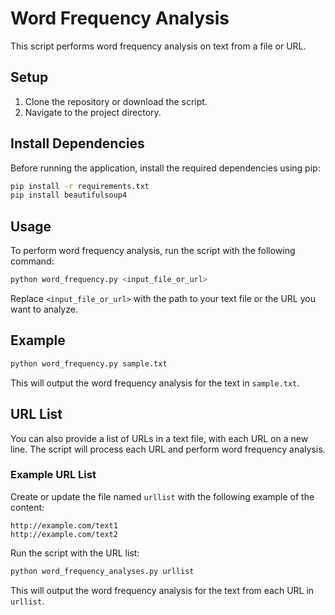 # Word Frequency Analysis

This script performs word frequency analysis on text from a file or URL.

## Setup

1. Clone the repository or download the script.
2. Navigate to the project directory.

## Install Dependencies

Before running the application, install the required dependencies using pip:

```sh
pip install -r requirements.txt
pip install beautifulsoup4
```

## Usage

To perform word frequency analysis, run the script with the following command:

```sh
python word_frequency.py <input_file_or_url>
```

Replace `<input_file_or_url>` with the path to your text file or the URL you want to analyze.

## Example

```sh
python word_frequency.py sample.txt
```

This will output the word frequency analysis for the text in `sample.txt`.

## URL List

You can also provide a list of URLs in a text file, with each URL on a new line. The script will process each URL and perform word frequency analysis.

### Example URL List

Create or update the file named `urllist` with the following example of the content:

```
http://example.com/text1
http://example.com/text2
```

Run the script with the URL list:

```sh
python word_frequency_analyses.py urllist
```

This will output the word frequency analysis for the text from each URL in `urllist`.